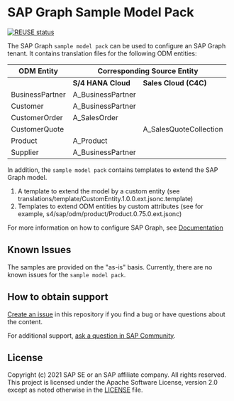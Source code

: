 # SAP Graph Sample Model Pack

[![REUSE status](https://api.reuse.software/badge/github.com/SAP-samples/graph-sample-model-pack)](https://api.reuse.software/info/github.com/SAP-samples/graph-sample-model-pack)

The SAP Graph `sample model pack` can be used to configure an SAP Graph tenant. It contains translation files for the following ODM entities:

<table>
  <thead>
    <tr>
      <th>ODM Entity</th>
      <th colspan="2">Corresponding Source Entity</th>
    </tr>
  </thead>
  <tbody>
    <tr>
      <td></th>
      <td><b>S/4 HANA Cloud<b></td>
      <td><b>Sales Cloud (C4C)</b></td>
    </tr>
    <tr>
      <td>BusinessPartner</td>
      <td>A_BusinessPartner</td>
      <td></td>
    </tr>
    <tr>
      <td>Customer</td>
      <td>A_BusinessPartner</td>
      <td></td>
    </tr>
    <tr>
      <td>CustomerOrder</td>
      <td>A_SalesOrder</td>
      <td></td>
    </tr>
    <tr>
      <td>CustomerQuote</td>
      <td></td>
      <td>A_SalesQuoteCollection</td>
    </tr>
    <tr>
      <td>Product</td>
      <td>A_Product</td>
      <td></td>
    </tr>
    <tr>
      <td>Supplier</td>
      <td>A_BusinessPartner</td>
      <td></td>
    </tr>
  </tbody>
</table>

In addition, the `sample model pack` contains templates to extend the SAP Graph model. 

1. A template to extend the model by a custom entity (see translations/template/CustomEntity.1.0.0.ext.jsonc.template)
2. Templates to extend ODM entities by custom attributes (see for example, s4/sap/odm/product/Product.0.75.0.ext.jsonc)

For more information on how to configure SAP Graph, see [Documentation](https://explore.graph.sap/docs/beta/configure/configure-graph)

## Known Issues

The samples are provided on the "as-is" basis. Currently, there are no known issues for the `sample model pack`.

## How to obtain support

[Create an issue](https://github.com/SAP-samples/graph-sample-model-pack/issues) in this repository if you find a bug or have questions about the content.

For additional support, [ask a question in SAP Community](https://answers.sap.com/questions/ask.html).

## License

Copyright (c) 2021 SAP SE or an SAP affiliate company. All rights reserved. This project is licensed under the Apache Software License, version 2.0 except as noted otherwise in the [LICENSE](LICENSES/Apache-2.0.txt) file.
